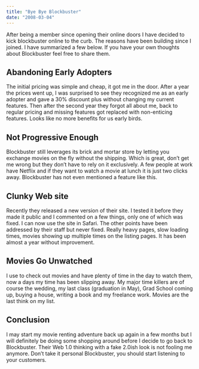 ```yaml
---
title: "Bye Bye Blockbuster"
date: "2008-03-04"
---
```


After being a member since opening their online doors I have decided to kick blockbuster online to the curb. The reasons have been building since I joined. I have summarized a few below. If you have your own thoughts about Blockbuster feel free to share them.

## Abandoning Early Adopters

The initial pricing was simple and cheap, it got me in the door. After a year the prices went up, I was surprised to see they recognized me as an early adopter and gave a 30% discount plus without changing my current features. Then after the second year they forgot all about me, back to regular pricing and missing features got replaced with non-enticing features. Looks like no more benefits for us early birds.

## Not Progressive Enough

Blockbuster still leverages its brick and mortar store by letting you exchange movies on the fly without the shipping. Which is great, don’t get me wrong but they don’t have to rely on it exclusively. A few people at work have Netflix and if they want to watch a movie at lunch it is just two clicks away. Blockbuster has not even mentioned a feature like this.

## Clunky Web site

Recently they released a new version of their site. I tested it before they made it public and I commented on a few things, only one of which was fixed. I can now use the site in Safari. The other points have been addressed by their staff but never fixed. Really heavy pages, slow loading times, movies showing up multiple times on the listing pages. It has been almost a year without improvement.

## Movies Go Unwatched

I use to check out movies and have plenty of time in the day to watch them, now a days my time has been slipping away. My major time killers are of course the wedding, my last class (graduation in May), Grad School coming up, buying a house, writing a book and my freelance work. Movies are the last think on my list.

## Conclusion

I may start my movie renting adventure back up again in a few months but I will definitely be doing some shopping around before I decide to go back to Blockbuster. Their Web 1.0 thinking with a fake 2.0ish look is not fooling me anymore. Don’t take it personal Blockbuster, you should start listening to your customers.
